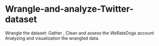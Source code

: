 # Wrangle-and-analyze-Twitter-dataset

Wrangle the dataset:
   Gather , Clean and assess the WeRateDogs account  
Analyzing and visualization the wrangled data.
